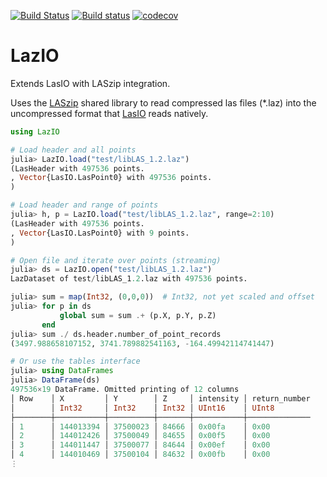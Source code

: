 [![Build Status](https://travis-ci.org/evetion/LazIO.jl.svg?branch=master)](https://travis-ci.org/evetion/LazIO.jl)
[![Build status](https://ci.appveyor.com/api/projects/status/ej4vh8243emhg5es/branch/master?svg=true)](https://ci.appveyor.com/project/evetion/lazio-jl/branch/master)
[![codecov](https://codecov.io/gh/evetion/LazIO.jl/branch/master/graph/badge.svg)](https://codecov.io/gh/evetion/LazIO.jl)


# LazIO
Extends LasIO with LASzip integration.

Uses the [LASzip](https://github.com/LASzip/LASzip/) shared library to read compressed las files (\*.laz) into the uncompressed format that [LasIO](https://github.com/visr/LasIO.jl) reads natively.

```julia
using LazIO

# Load header and all points
julia> LazIO.load("test/libLAS_1.2.laz")
(LasHeader with 497536 points.
, Vector{LasIO.LasPoint0} with 497536 points.
)

# Load header and range of points
julia> h, p = LazIO.load("test/libLAS_1.2.laz", range=2:10)
(LasHeader with 497536 points.
, Vector{LasIO.LasPoint0} with 9 points.
)

# Open file and iterate over points (streaming)
julia> ds = LazIO.open("test/libLAS_1.2.laz")
LazDataset of test/libLAS_1.2.laz with 497536 points.

julia> sum = map(Int32, (0,0,0))  # Int32, not yet scaled and offset
julia> for p in ds
           global sum = sum .+ (p.X, p.Y, p.Z)
       end
julia> sum ./ ds.header.number_of_point_records
(3497.988658107152, 3741.789882541163, -164.49942114741447)

# Or use the tables interface
julia> using DataFrames
julia> DataFrame(ds)
497536×19 DataFrame. Omitted printing of 12 columns
│ Row    │ X         │ Y        │ Z     │ intensity │ return_number
│        │ Int32     │ Int32    │ Int32 │ UInt16    │ UInt8
├────────┼───────────┼──────────┼───────┼───────────┼──────────────
│ 1      │ 144013394 │ 37500023 │ 84666 │ 0x00fa    │ 0x00
│ 2      │ 144012426 │ 37500049 │ 84655 │ 0x00f5    │ 0x00
│ 3      │ 144011447 │ 37500077 │ 84644 │ 0x00ef    │ 0x00
│ 4      │ 144010469 │ 37500104 │ 84632 │ 0x00fb    │ 0x00
⋮
```
